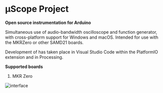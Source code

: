 # μScope Project
__Open source instrumentation for Arduino__

Simultaneous use of audio-bandwidth oscilloscope and function generator, with cross-platform support for Windows and macOS.
Intended for use with the MKRZero or other SAMD21 boards. 

Development of has taken place in Visual Studio Code within the PlatformIO extension and in Processing.


__Supported boards__

1. MKR Zero

![interface](img/trigger.gif)
